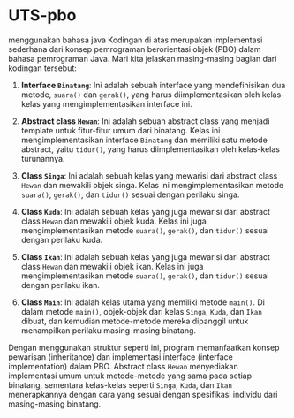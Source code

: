 # UTS-pbo
menggunakan bahasa java
Kodingan di atas merupakan implementasi sederhana dari konsep pemrograman berorientasi objek (PBO) dalam bahasa pemrograman Java. Mari kita jelaskan masing-masing bagian dari kodingan tersebut:

1. **Interface `Binatang`**: Ini adalah sebuah interface yang mendefinisikan dua metode, `suara()` dan `gerak()`, yang harus diimplementasikan oleh kelas-kelas yang mengimplementasikan interface ini.

2. **Abstract class `Hewan`**: Ini adalah sebuah abstract class yang menjadi template untuk fitur-fitur umum dari binatang. Kelas ini mengimplementasikan interface `Binatang` dan memiliki satu metode abstract, yaitu `tidur()`, yang harus diimplementasikan oleh kelas-kelas turunannya.

3. **Class `Singa`**: Ini adalah sebuah kelas yang mewarisi dari abstract class `Hewan` dan mewakili objek singa. Kelas ini mengimplementasikan metode `suara()`, `gerak()`, dan `tidur()` sesuai dengan perilaku singa.

4. **Class `Kuda`**: Ini adalah sebuah kelas yang juga mewarisi dari abstract class `Hewan` dan mewakili objek kuda. Kelas ini juga mengimplementasikan metode `suara()`, `gerak()`, dan `tidur()` sesuai dengan perilaku kuda.

5. **Class `Ikan`**: Ini adalah sebuah kelas yang juga mewarisi dari abstract class `Hewan` dan mewakili objek ikan. Kelas ini juga mengimplementasikan metode `suara()`, `gerak()`, dan `tidur()` sesuai dengan perilaku ikan.

6. **Class `Main`**: Ini adalah kelas utama yang memiliki metode `main()`. Di dalam metode `main()`, objek-objek dari kelas `Singa`, `Kuda`, dan `Ikan` dibuat, dan kemudian metode-metode mereka dipanggil untuk menampilkan perilaku masing-masing binatang.

Dengan menggunakan struktur seperti ini, program memanfaatkan konsep pewarisan (inheritance) dan implementasi interface (interface implementation) dalam PBO. Abstract class `Hewan` menyediakan implementasi umum untuk metode-metode yang sama pada setiap binatang, sementara kelas-kelas seperti `Singa`, `Kuda`, dan `Ikan` menerapkannya dengan cara yang sesuai dengan spesifikasi individu dari masing-masing binatang.
